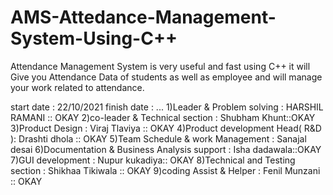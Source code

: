 # AMS-Attedance-Management-System-Using-C++
Attendance Management System is very useful and fast using C++ it will Give you Attendance Data of students as well as employee and will manage your work related to attendance.

start date : 22/10/2021
finish date : ...
1)Leader & Problem solving : HARSHIL RAMANI :: OKAY
2)co-leader & Technical section : Shubham Khunt::OKAY
3)Product Design : Viraj Tlaviya  :: OKAY
4)Product development Head( R&D ): Drashti dhola :: OKAY
5)Team Schedule & work Management : Sanajal desai
6)Documentation & Business Analysis support : Isha dadawala::OKAY
7)GUI development : Nupur kukadiya:: OKAY
8)Technical and Testing section : Shikhaa Tikiwala :: OKAY
9)coding Assist & Helper : Fenil Munzani :: OKAY
